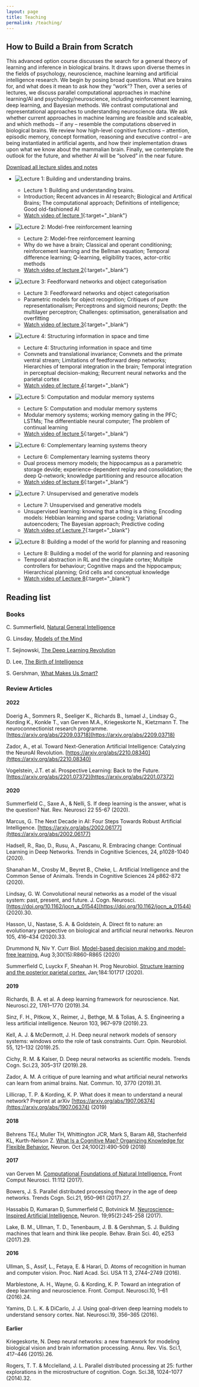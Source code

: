 ```yaml
---
layout: page
title: Teaching
permalink: /teaching/
---
```


## How to Build a Brain from Scratch

This advanced option course discusses the search for a general theory of learning and inference in biological brains. It draws upon diverse themes in the fields of psychology, neuroscience, machine learning and artificial intelligence research. We begin by posing broad questions. What are brains for, and what does it mean to ask how they “work”? Then, over a series of lectures, we discuss parallel computational approaches in machine learning/AI and psychology/neuroscience, including reinforcement learning, deep learning, and Bayesian methods. We contrast computational and representational approaches to understanding neuroscience data. We ask whether current approaches in machine learning are feasible and scaleable, and which methods – if any – resemble the computations observed in biological brains. We review how high-level cognitive functions – attention, episodic memory, concept formation, reasoning and executive control – are being instantiated in artificial agents, and how their implementation draws upon what we know about the mammalian brain. Finally, we contemplate the outlook for the future, and whether AI will be “solved” in the near future.

[Download all lecture slides and notes](https://humaninformationprocessing.files.wordpress.com/2020/01/how-to-build-a-brain-from-scratch_all_lectures.pdf?force_download=true)

- ![Lecture 1: Building and understanding brains.](https://humaninformationprocessing.files.wordpress.com/2020/01/screenshot-2020-01-29-at-08.02.31-2.png)
    - Lecture 1: Building and understanding brains.
    - Introduction; Recent advances in AI research; Biological and Artifical Brains; The computational approach; Definitions of intelligence; Good old-fashioned AI
    - [Watch video of lecture 1](https://videopress.com/v/i9lT5umj){:target="_blank"}

- ![Lecture 2: Model-free reinforcement learning](https://humaninformationprocessing.files.wordpress.com/2020/01/screenshot-2020-01-29-at-08.32.59.png)
    - Lecture 2: Model-free reinforcement learning
    - Why do we have a brain; Classical and operant conditioning; reinforcement learning and the Bellman equation; Temporal difference learning; Q-learning, eligibility traces, actor-critic methods  
    - [Watch video of lecture 2](https://videopress.com/v/4udJpD7z){:target="_blank"}

- ![Lecture 3: Feedforward networks and object categorisation](https://humaninformationprocessing.files.wordpress.com/2020/01/screenshot-2020-01-29-at-08.33.17.png)  
    - Lecture 3: Feedforward networks and object categorisation
    - Parametric models for object recognition; Critiques of pure representationalism; Perceptrons and sigmoid neurons; Depth: the multilayer perceptron; Challenges: optimisation, generalisation and overfitting
    - [Watch video of lecture 3](https://videopress.com/v/o92WiRvd){:target="_blank"}

- ![Lecture 4: Structuring information in space and time](https://humaninformationprocessing.files.wordpress.com/2020/01/screenshot-2020-01-29-at-08.33.43-1.png)
    - Lecture 4: Structuring information in space and time
    - Convnets and translational invariance; Convnets and the primate ventral stream; Limitations of feedforward deep networks; Hierarchies of temporal integration in the brain; Temporal integration in perceptual decision-making; Recurrent neural networks and the parietal cortex  
    - [Watch video of lecture 4](https://videopress.com/v/FeeDkJ9u){:target="_blank"}

- ![Lecture 5: Computation and modular memory systems](https://humaninformationprocessing.files.wordpress.com/2020/01/screenshot-2020-01-29-at-08.34.52.png)  
    - Lecture 5: Computation and modular memory systems
    - Modular memory systems; working memory gating in the PFC; LSTMs; The differentiable neural computer; The problem of continual learning  
    - [Watch video of lecture 5](https://videopress.com/v/eb9Rmqjw){:target="_blank"}

- ![Lecture 6: Complementary learning systems theory](https://humaninformationprocessing.files.wordpress.com/2020/01/screenshot-2020-01-29-at-08.35.03.png)
    - Lecture 6: Complementary learning systems theory
    - Dual process memory models; the hippocampus as a parametric storage devide; experience-dependent replay and consolidation; the deep Q-network; knowledge partitioning and resource allocation  
    - [Watch video of lecture 6](https://videopress.com/v/rgu63cLS){:target="_blank"}

- ![Lecture 7: Unsupervised and generative models](https://humaninformationprocessing.files.wordpress.com/2020/01/screenshot-2020-01-29-at-08.35.36.png)
    - Lecture 7: Unsupervised and generative models
    - Unsupervised learning: knowing that a thing is a thing; Encoding models: Hebbian learning and sparse coding; Variational autoencoders; The Bayesian approach; Predictive coding  
    - [Watch video of Lecture 7](https://videopress.com/v/UyzemYzv){:target="_blank"}

- ![Lecture 8: Building a model of the world for planning and reasoning](https://humaninformationprocessing.files.wordpress.com/2020/01/screenshot-2020-01-29-at-08.37.08.png)
    - Lecture 8: Building a model of the world for planning and reasoning  
    - Temporal abstraction in RL and the cingulate cortex; Multiple controllers for behaviour; Cognitive maps and the hippocampus; Hierarchical planning; Grid cells and conceptual knowledge  
    - [Watch video of Lecture 8](https://videopress.com/v/Il0EzGhB){:target="_blank"}


## Reading list

### Books

C. Summerfield, [Natural General Intelligence](https://global.oup.com/academic/product/natural-general-intelligence-9780192843883?cc=gb&lang=en&) 

G. Linsday, [Models of the Mind](https://www.bloomsbury.com/uk/models-of-the-mind-9781472966421/)

T. Sejinowski, [The Deep Learning Revolution](https://mitpress.mit.edu/9780262038034/the-deep-learning-revolution)

D. Lee, [The Birth of Intelligence](https://global.oup.com/academic/product/birth-of-intelligence-9780190908324?cc=gb&lang=en&)

S. Gershman, [What Makes Us Smart?](https://press.princeton.edu/books/paperback/9780691205717/what-makes-us-smart)


### Review Articles   

#### 2022

Doerig A., Sommers R., Seeliger K., Richards B., Ismael J., Lindsay G., Kording K., Konkle T., van Gerven M.A., Kriegeskorte N., Kietzmann T. The neuroconnectionist research programme. [https://arxiv.org/abs/2209.03718](https://arxiv.org/abs/2209.03718)

Zador, A., et al. Toward Next-Generation Artificial Intelligence: Catalyzing the NeuroAI Revolution. [https://arxiv.org/abs/2210.08340](https://arxiv.org/abs/2210.08340)

Vogelstein, J.T. et al. Prospective Learning: Back to the Future. [https://arxiv.org/abs/2201.07372](https://arxiv.org/abs/2201.07372)

#### 2020

Summerfield C., Saxe A., &amp; Nelli, S. If deep learning is the answer, what is the question? Nat. Rev. Neurosci 22 55-67 (2020).

Marcus, G. The Next Decade in AI: Four Steps Towards Robust Artificial Intelligence. [https://arxiv.org/abs/2002.06177](https://arxiv.org/abs/2002.06177)

Hadsell, R., Rao, D., Rusu, A., Pascanu, R. Embracing change: Continual Learning in Deep Networks. Trends in Cognitive Sciences, 24, p1028-1040 (2020).

Shanahan M., Crosby M., Beyret B., Cheke, L. Artificial Intelligence and the Common Sense of Animals. Trends in Cognitive Sciences 24 p862-872 (2020).

Lindsay, G. W. Convolutional neural networks as a model of the visual system: past, present, and future. J. Cogn. Neurosci. [https://doi.org/10.1162/jocn_a_01544](https://doi.org/10.1162/jocn_a_01544) (2020).30.

Hasson, U., Nastase, S. A. &amp; Goldstein, A. Direct fit to nature: an evolutionary perspective on biological and artificial neural networks. Neuron 105, 416–434 (2020).33.

Drummond N, Niv Y. Curr Biol. [Model-based decision making and model-free learning.](https://pubmed.ncbi.nlm.nih.gov/32750340/) Aug 3;30(15):R860-R865 (2020)

Summerfield C, Luyckx F, Sheahan H. Prog Neurobiol. [Structure learning and the posterior parietal cortex.](https://pubmed.ncbi.nlm.nih.gov/31669186/) Jan;184:101717 (2020).

#### 2019

Richards, B. A. et al. A deep learning framework for neuroscience. Nat. Neurosci.22, 1761–1770 (2019).34.

Sinz, F. H., Pitkow, X., Reimer, J., Bethge, M. &amp; Tolias, A. S. Engineering a less artificial intelligence. Neuron 103, 967–979 (2019).23.

Kell, A. J. &amp; McDermott, J. H. Deep neural network models of sensory systems: windows onto the role of task constraints. Curr. Opin. Neurobiol. 55, 121–132 (2019).25.

Cichy, R. M. &amp; Kaiser, D. Deep neural networks as scientific models. Trends Cogn. Sci.23, 305–317 (2019).28.

Zador, A. M. A critique of pure learning and what artificial neural networks can learn from animal brains. Nat. Commun. 10, 3770 (2019).31.

Lillicrap, T. P. & Kording, K. P. What does it mean to understand a neural network? Preprint at arXiv [https://arxiv.org/abs/1907.06374](https://arxiv.org/abs/1907.06374) (2019)

#### 2018

Behrens TEJ, Muller TH, Whittington JCR, Mark S, Baram AB, Stachenfeld KL, Kurth-Nelson Z. [What Is a Cognitive Map? Organizing Knowledge for Flexible Behavior.](https://pubmed.ncbi.nlm.nih.gov/30359611/) Neuron. Oct 24;100(2):490-509 (2018)

#### 2017

van Gerven M. [Computational Foundations of Natural Intelligence.](https://pubmed.ncbi.nlm.nih.gov/29375355/) Front Comput Neurosci. 11:112 (2017).

Bowers, J. S. Parallel distributed processing theory in the age of deep networks. Trends Cogn. Sci.21, 950–961 (2017).27.

Hassabis D, Kumaran D, Summerfield C, Botvinick M. [Neuroscience-Inspired Artificial Intelligence.](https://pubmed.ncbi.nlm.nih.gov/28728020/) Neuron. 19;95(2):245-258 (2017).

Lake, B. M., Ullman, T. D., Tenenbaum, J. B. &amp; Gershman, S. J. Building machines that learn and think like people. Behav. Brain Sci. 40, e253 (2017).29.

#### 2016

Ullman, S., Assif, L., Fetaya, E. &amp; Harari, D. Atoms of recognition in human and computer vision. Proc. Natl Acad. Sci. USA 11 3, 2744–2749 (2016).

Marblestone, A. H., Wayne, G. &amp; Kording, K. P. Toward an integration of deep learning and neuroscience. Front. Comput. Neurosci.10, 1–61 (2016).24.

Yamins, D. L. K. &amp; DiCarlo, J. J. Using goal-driven deep learning models to understand sensory cortex. Nat. Neurosci.19, 356–365 (2016).

#### Earlier

Kriegeskorte, N. Deep neural networks: a new framework for modeling biological vision and brain information processing. Annu. Rev. Vis. Sci.1, 417–446 (2015).26.

Rogers, T. T. &amp; Mcclelland, J. L. Parallel distributed processing at 25: further explorations in the microstructure of cognition. Cogn. Sci.38, 1024–1077 (2014).32.
